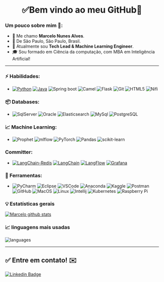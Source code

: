 <h1 align="center"> 
	✅Bem vindo ao meu GitHub🚀
</h1>

### Um pouco sobre mim 👦: 
- 👋 Me chamo **Marcelo Nunes Alves**.
- 📌  De São Paulo, São Paulo, Brasil.
- 💼 Atualmente sou **Tech Lead & Machine Learning Engineer**.
- 🎓 Sou formado em Ciência da computação, com MBA em Inteligência Artificial! 

<hr>

### ⚡ Habilidades:
- [![Python](https://img.shields.io/badge/-Python-3776AB?&logo=Python&logoColor=FFFFFF)](https://github.com/MarceloNunesAlves?tab=repositories&q=&type=&language=python&sort=) [![Java](	https://img.shields.io/badge/Java-ED8B00?logo=openjdk&logoColor=white)](https://github.com/MarceloNunesAlves?tab=repositories&q=&type=&language=java&sort=) ![Spring boot](https://img.shields.io/badge/-Spring%20boot-092E20?&logo=Spring&logoColor=FFFFFF) ![Camel](https://img.shields.io/badge/-Apache%20Camel-092E20?&logoColor=FFFFFF) ![Flask](https://img.shields.io/badge/-Flask-092E20?&logo=Flask&logoColor=FFFFFF) ![Git](https://img.shields.io/badge/-Git-F05032?&logo=git&logoColor=FFFFFF) ![HTML5](https://img.shields.io/badge/-HTML5-E34F26?&logo=HTML5&logoColor=FFFFFF) ![Nifi](https://img.shields.io/badge/-Apache%20Nifi-092E20?&logoColor=FFFFFF)

### 📦 Databases:
- ![SqlServer](https://img.shields.io/badge/-Sql%20Server-CC2927?&logo=microsoft%20sql%20server&logoColor=FFFFFF) ![Oracle](https://img.shields.io/badge/-Oracle-4479A1?&logo=oracle&logoColor=E34F26) ![Elasticsearch](https://img.shields.io/badge/-Elasticsearch-005171?&logo=elasticsearch&logoColor=FFFFFF) ![MySql](https://img.shields.io/badge/-MySql-003B57?&logo=MySQL&logoColor=FFFFFF) ![PostgreSQL](https://img.shields.io/badge/PostgreSQL-316192?logo=postgresql&logoColor=white)

### :chart_with_upwards_trend: Machine Learning:
- ![Prophet](https://img.shields.io/badge/-Prophet-1877F2?&logo=Facebook&logoColor=FFFFFF) ![mlflow](https://img.shields.io/badge/mlflow-%23d9ead3.svg?logo=numpy&logoColor=blue) ![PyTorch](https://img.shields.io/badge/PyTorch-%23EE4C2C.svg?logo=PyTorch&logoColor=white) ![Pandas](https://img.shields.io/badge/pandas-%23150458.svg?logo=pandas&logoColor=white) ![scikit-learn](https://img.shields.io/badge/scikit--learn-%23F7931E.svg?logo=scikit-learn&logoColor=white)

### Committer:
- [![LangChain-Redis](https://img.shields.io/badge/-Langchain-092E20?&logo=Langchain-Redis&logoColor=FFFFFF)](https://github.com/langchain-ai/langchain-redis/pulls?q=is%3Apr+is%3Aclosed+author%3AMarceloNunesAlves) [![LangChain](https://img.shields.io/badge/-Langchain-092E20?&logo=Langchain&logoColor=FFFFFF)]([https://github.com/langchain-ai/langchain-redis/pulls?q=is%3Apr+is%3Aclosed+author%3AMarceloNunesAlves](https://github.com/langchain-ai/langchain/pulls?q=is%3Apr+is%3Aclosed+author%3AMarceloNunesAlves)) [![LangFlow](https://img.shields.io/badge/-Langflow-1877F2?&logo=Langflow&logoColor=FFFFFF)](https://github.com/langflow-ai/langflow/pulls?q=is%3Apr+author%3AMarceloNunesAlves+is%3Aclosed+review%3Aapproved) [![Grafana](https://img.shields.io/badge/-Grafana-F46800?&logo=Grafana&logoColor=FFFFFF)](https://github.com/grafana/grafana/pulls?q=is%3Apr+is%3Aclosed+author%3AMarceloNunesAlves)

### 🧰 Ferramentas:
- ![PyCharm](https://img.shields.io/badge/-PyCharm-181717?&logo=PyCharm&logoColor=FFFFFF) ![Eclipse](https://img.shields.io/badge/-Eclipse-0078D6?&logo=Eclipse&logoColor=FFFFFF) ![VSCode](https://img.shields.io/badge/-VSCode-007ACC?&logo=Visual%20Studio%20Code&logoColor=FFFFFF) ![Anaconda](https://img.shields.io/badge/-Anaconda-3775A9?&logo=Anaconda&logoColor=FFFFFF) ![Kaggle](https://img.shields.io/badge/-Kaggle-20BEFF?&logo=Kaggle&logoColor=FFFFFF) ![Postman](https://img.shields.io/badge/-Postman-FF6C37?&logo=Postman&logoColor=FFFFFF) ![GitHub](https://img.shields.io/badge/-GitHub-181717?&logo=GitHub&logoColor=FFFFFF) ![MacOS](https://img.shields.io/badge/-MacOS-000000?&logo=Apple&logoColor=FFFFFF) ![Linux](https://img.shields.io/badge/-Linux-FCC624?&logo=Linux&logoColor=FFFFFF) ![Intellij](https://img.shields.io/badge/IntelliJ_IDEA-000000.svg?logo=intellij-idea&logoColor=white) ![Kubernetes](https://img.shields.io/badge/kubernetes-%23326ce5.svg?logo=kubernetes&logoColor=white) ![Raspberry Pi](https://img.shields.io/badge/-RaspberryPi-C51A4A?logo=Raspberry-Pi)


### :bulb:  Estatísticas gerais 
 
[![Marcelo github stats](https://github-readme-stats.vercel.app/api?username=MarceloNunesAlves&theme=cobalt&show_icons=true)](https://github.com/MarceloNunesAlves/github-readme-stats)

### 📈  linguagens mais usadas 
![languages](https://github-readme-stats.vercel.app/api/top-langs/?username=MarceloNunesAlves&hide=scss&layout=compact&theme=cobalt&title_color=2ED3EA)

<hr>

## ✅ Entre em contato! ✉️

[![Linkedin Badge](https://img.shields.io/badge/-LinkedIn-blue?style=flat-square&logo=Linkedin&logoColor=white&link=https://linkedin.com/in/marcelo-nunes-alves-ia)](https://linkedin.com/in/marcelo-nunes-alves-ia)
